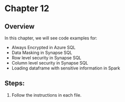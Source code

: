 # Chapter 12

## Overview
In this chapter, we will see code examples for: 

* Always Encrypted in Azure SQL
* Data Masking in Synapse SQL
* Row level security in Synapse SQL
* Column level security in Synapse SQL
* Loading dataframe with sensitive information in Spark


## Steps:
1. Follow the instructions in each file.
